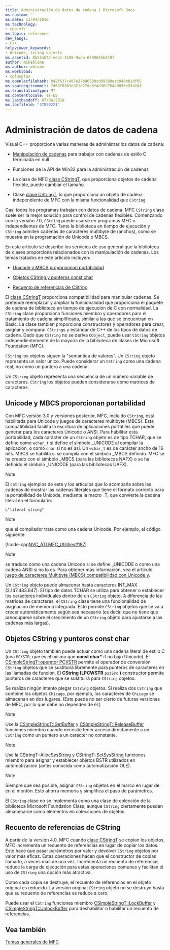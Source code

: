 ```yaml
---
title: Administración de datos de cadena | Microsoft Docs
ms.custom: ''
ms.date: 11/04/2016
ms.technology:
- cpp-mfc
ms.topic: reference
dev_langs:
- C++
helpviewer_keywords:
- Unicode, string objects
ms.assetid: 0b53a542-eeb1-4108-9ada-6700645b6f8f
author: mikeblome
ms.author: mblome
ms.workload:
- cplusplus
ms.openlocfilehash: b42f637c487e27b8658bcd09389eec940bb1df05
ms.sourcegitcommit: 7d68f8303e021e27dc8f4d36e764ed836e93d24f
ms.translationtype: MT
ms.contentlocale: es-ES
ms.lasthandoff: 07/06/2018
ms.locfileid: "37880221"
---
```

# <a name="string-data-management"></a>Administración de datos de cadena
Visual C++ proporciona varias maneras de administrar los datos de cadena:  
  
-   [Manipulación de cadenas](../c-runtime-library/string-manipulation-crt.md) para trabajar con cadenas de estilo C terminada en null  
  
-   Funciones de la API de Win32 para la administración de cadenas  
  
-   La clase de MFC [clase CStringT](../atl-mfc-shared/reference/cstringt-class.md), que proporciona objetos de cadena flexible, puede cambiar el tamaño  
  
-   Clase [clase CStringT](../atl-mfc-shared/reference/cstringt-class.md), lo que proporciona un objeto de cadena independiente de MFC con la misma funcionalidad que `CString`  
  
 Casi todos los programas trabajan con datos de cadena. MFC `CString` clase suele ser la mejor solución para control de cadenas flexibles. Comenzando con la versión 7.0, `CString` puede usarse en programas MFC o independientes de MFC. Tanto la biblioteca en tiempo de ejecución y `CString` admiten cadenas de caracteres multibyte de (anchos), como se muestra en la programación de Unicode o MBCS.  
  
 En este artículo se describe los servicios de uso general que la biblioteca de clases proporciona relacionados con la manipulación de cadenas. Los temas tratados en este artículo incluyen:  
  
-   [Unicode y MBCS proporcionan portabilidad](#_core_unicode_and_mbcs_provide_portability)  
  
-   [Objetos CString y punteros const char](#_core_cstrings_and_const_char_pointers)  
  
-   [Recuento de referencias de CString](#_core_cstring_reference_counting)  
  
 El [clase CStringT](../atl-mfc-shared/reference/cstringt-class.md) proporciona compatibilidad para manipular cadenas. Se pretende reemplazar y ampliar la funcionalidad que proporciona el paquete de cadena de biblioteca en tiempo de ejecución de C con normalidad. La `CString` clase proporciona funciones miembro y operadores para el tratamiento de cadena simplificada, similar a las que se encuentran en Basic. La clase también proporciona constructores y operadores para crear, asignar y comparar `CString`s y estándar de C++ de los tipos de datos de cadena. Dado que `CString` no se deriva `CObject`, puede usar `CString` objetos independientemente de la mayoría de la biblioteca de clases de Microsoft Foundation (MFC).  
  
 `CString` los objetos siguen la "semántica de valores". Un `CString` objeto representa un valor único. Puede considerar un `CString` como una cadena real, no como un puntero a una cadena.  
  
 Un `CString` objeto representa una secuencia de un número variable de caracteres. `CString` los objetos pueden considerarse como matrices de caracteres.  
  
##  <a name="_core_unicode_and_mbcs_provide_portability"></a> Unicode y MBCS proporcionan portabilidad  
 Con MFC versión 3.0 y versiones posterior, MFC, incluido `CString`, está habilitada para Unicode y juegos de caracteres multibyte (MBCS). Esta compatibilidad facilita la escritura de aplicaciones portátiles que puede generar para los caracteres Unicode o ANSI. Para habilitar esta portabilidad, cada carácter de un `CString` objeto es de tipo TCHAR, que se define como `wchar_t` si define el símbolo _UNICODE al compilar la aplicación, o como `char` si no es así. Un `wchar_t` es de carácter ancho de 16 bits. MBCS se habilita si se compila con el símbolo _MBCS definido. MFC se ha creado con el símbolo _MBCS (para las bibliotecas NAFX) o se ha definido el símbolo _UNICODE (para las bibliotecas UAFX).  
  
> [!NOTE]
>  El `CString` ejemplos de este y los artículos que lo acompaña sobre las cadenas de mostrar las cadenas literales que tiene el formato correcto para la portabilidad de Unicode, mediante la macro _T, que convierte la cadena literal en el formulario:  
  
 `L"literal string"`  
  
> [!NOTE]
>  que el compilador trata como una cadena Unicode. Por ejemplo, el código siguiente:  
  
 [!code-cpp[NVC_ATLMFC_Utilities#187](../atl-mfc-shared/codesnippet/cpp/string-data-management_1.cpp)]  
  
> [!NOTE]
>  se traduce como una cadena Unicode si se define _UNICODE o como una cadena ANSI si no lo es. Para obtener más información, vea el artículo [juego de caracteres Multibyte (MBCS) compatibilidad con Unicode y](../atl-mfc-shared/unicode-and-multibyte-character-set-mbcs-support.md).  
  
 Un `CString` objeto puede almacenar hasta caracteres INT_MAX (2.147.483.647). El tipo de datos TCHAR se utiliza para obtener o establecer los caracteres individuales dentro de un `CString` objeto. A diferencia de las matrices de caracteres, el `CString` clase tiene una funcionalidad de asignación de memoria integrada. Esto permite `CString` objetos que se va a crecer automáticamente según sea necesario (es decir, que no tiene que preocuparse sobre el crecimiento de un `CString` objeto para ajustarse a las cadenas más largas).  
  
##  <a name="_core_cstrings_and_const_char_pointers"></a> Objetos CString y punteros const char  
 Un `CString` objeto también puede actuar como una cadena literal de estilo C (una `PCXSTR`, que es el mismo que **const char\***  if no bajo Unicode). El [CSimpleStringT::operator PCXSTR](../atl-mfc-shared/reference/csimplestringt-class.md#operator_pcxstr) permite el operador de conversión `CString` objetos que se sustituirá libremente para punteros de caracteres en las llamadas de función. El **CString (LPCWSTR** `pszSrc` **)** constructor permite punteros de caracteres que se sustituirá para `CString` objetos.  
  
 Se realiza ningún intento plegar `CString` objetos. Si realiza dos `CString` que contiene los objetos `Chicago`, por ejemplo, los caracteres de `Chicago` se almacenan en dos lugares. (Esto puede no ser cierto de futuras versiones de MFC, por lo que debe no dependen de él.)  
  
> [!NOTE]
>  Use la [CSimpleStringT::GetBuffer](../atl-mfc-shared/reference/csimplestringt-class.md#getbuffer) y [CSimpleStringT::ReleaseBuffer](../atl-mfc-shared/reference/csimplestringt-class.md#releasebuffer) funciones miembro cuando necesite tener acceso directamente a un `CString` como un puntero a un carácter no constante.  
  
> [!NOTE]
>  Use la [CStringT::AllocSysString](../atl-mfc-shared/reference/cstringt-class.md#allocsysstring) y [CStringT::SetSysString](../atl-mfc-shared/reference/cstringt-class.md#setsysstring) funciones miembro para asignar y establecer objetos BSTR utilizados en automatización (antes conocida como automatización OLE).  
  
> [!NOTE]
>  Siempre que sea posible, asignar `CString` objetos en el marco en lugar de en el montón. Esto ahorra memoria y simplifica el paso de parámetros.  
  
 El `CString` clase no se implementa como una clase de colección de la biblioteca Microsoft Foundation Class, aunque `CString` ciertamente pueden almacenarse como elementos en colecciones de objetos.  
  
##  <a name="_core_cstring_reference_counting"></a> Recuento de referencias de CString  
 A partir de la versión 4.0, MFC cuando [clase CStringT](../atl-mfc-shared/reference/cstringt-class.md) se copian los objetos, MFC incrementa un recuento de referencias en lugar de copiar los datos. Esto hace que pasar parámetros por valor y devolver `CString` objetos por valor más eficaz. Estas operaciones hacen que el constructor de copias llamarlo, a veces más de una vez. Incrementa un recuento de referencias reduce la carga de ejecución para estas operaciones comunes y facilitan el uso de `CString` una opción más atractiva.  
  
 Como cada copia se destruye, el recuento de referencias en el objeto original es reducido. La versión original `CString` objeto no se destruye hasta que su recuento de referencias se reduce a cero.  
  
 Puede usar el `CString` funciones miembro [CSimpleStringT::LockBuffer](../atl-mfc-shared/reference/csimplestringt-class.md#lockbuffer) y [CSimpleStringT::UnlockBuffer](../atl-mfc-shared/reference/csimplestringt-class.md#unlockbuffer) para deshabilitar o habilitar un recuento de referencias.  
  
## <a name="see-also"></a>Vea también  
 [Temas generales de MFC](../mfc/general-mfc-topics.md)

